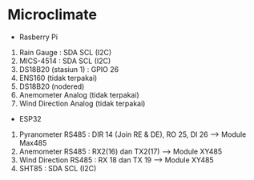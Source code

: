 # Microclimate

- Rasberry Pi
1. Rain Gauge : SDA SCL (I2C)
2. MICS-4514 : SDA SCL (I2C)
3. DS18B20 (stasiun 1) : GPIO 26
4. ENS160 (tidak terpakai)
5. DS18B20 (nodered)
6. Anemometer Analog (tidak terpakai)
7. Wind Direction Analog (tidak terpakai)

- ESP32
1. Pyranometer RS485 : DIR 14 (Join RE & DE), RO 25, DI 26 --> Module Max485
2. Anemometer RS485 : RX2(16) dan TX2(17) --> Module XY485
3. Wind Direction RS485 : RX 18 dan TX 19 --> Module XY485
4. SHT85 : SDA SCL (I2C)
